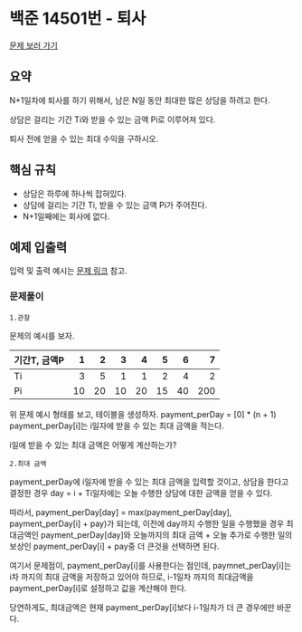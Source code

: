 # 백준 14501번 - 퇴사

[문제 보러 가기](https://www.acmicpc.net/problem/14501)

## 요약

N+1일차에 퇴사를 하기 위해서, 남은 N일 동안 최대한 많은 상담을 하려고 한다.

상담은 걸리는 기간 Ti와 받을 수 있는 금액 Pi로 이루어져 있다.

퇴사 전에 얻을 수 있는 최대 수익을 구하시오.

## 핵심 규칙

- 상담은 하루에 하나씩 잡혀있다.
- 상담에 걸리는 기간 Ti, 받을 수 있는 금액 Pi가 주어진다.
- N+1일째에는 회사에 없다.

## 예제 입출력

입력 및 출력 예시는 [문제 링크](https://www.acmicpc.net/problem/14501) 참고.

### 문제풀이

`1.관찰`

문제의 예시를 보자.

|기간T, 금액P|   1|   2|   3|   4|   5|   6|   7|
|:--------|---:|---:|---:|---:|---:|---:|---:|
|Ti       |3   |5   |1   |1   |2   |4   |2   |
|Pi       |10  |20  |10  |20  |15  |40  |200 |

위 문제 예시 형태를 보고, 테이블을 생성하자.
payment_perDay = [0] * (n + 1)
payment_perDay[i]는 i일자에 받을 수 있는 최대 금액을 적는다.

i일에 받을 수 있는 최대 금액은 어떻게 계산하는가?

`2.최대 금액`

payment_perDay에 i일자에 받을 수 있는 최대 금액을 입력할 것이고, 상담을 한다고 결정한 경우
day = i + Ti일자에는 오늘 수행한 상담에 대한 금액을 얻을 수 있다.

따라서, payment_perDay[day] = max(payment_perDay[day], payment_perDay[i] + pay)가 되는데, 
이전에 day까지 수행한 일을 수행했을 경우 최대금액인 payment_perDay[day]와 오늘까지의 최대 금액 + 오늘 추가로 수행한 일의 보상인 payment_perDay[i] + pay중 더 큰것을 선택하면 된다.

여기서 문제점이, payment_perDay[i]를 사용한다는 점인데, paymnet_perDay[i]는 i차 까지의 최대 금액을 저장하고 있어야 하므로, i-1일차 까지의 최대금액을 payment_perDay[i]로 설정하고 값을 계산해야 한다.

당연하게도, 최대금액은 현재 payment_perDay[i]보다 i-1일차가 더 큰 경우에만 바꾼다.